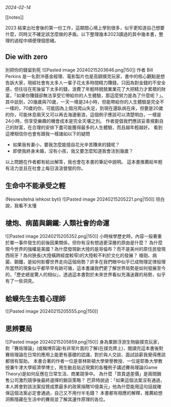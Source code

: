 *2024-02-14*

[[notes]]

2023 結束出社會後的第一份工作，這期間心境上學到很多，似乎更知道自己想要什麼，同時又不確定該怎麼做的矛盾。以下整理幾本2023讀過的其中幾本書，整理的過程中順便理個思緒。
## Die with zero
別把你的錢留到死
![[Pasted image 20240215203646.png|150]]
作者 Bill Perkins 是一名對沖基金經理、電影製片也是高額撲克玩家，書中的核心觀點是想告訴大家，現經社會有太多人一輩子花太多時間精力賺錢，只因為對金錢的不安全感，但往往在死後留下太多的錢，浪費了年輕時兢兢業業花了大把精力才累積的財富，「如果你賺錢卻無法享受它帶給你的人生體驗，那這麼努力是為了什麼呢？」。
其中談到，20幾歲與70歲，一天一樣是24小時，但能帶給你的人生體驗是完全不一樣的，70歲的你，可能因為上個月爬山失足，到現在還臥病在床，但要是20歲的你，可能休息兩天又可以再去海邊衝浪，這個例子應該可以清楚明白，一樣是24小時，但享受樂趣的機會成本是完全天壤之別。
作者提倡我們應該妥善規劃自己的財富，在合理的安排下盡可能獲得最多的人生體驗，而且越年輕越好。
看到這裡相信你也會有跟我一樣諸如以下的疑問
- 如果我有妻小，要我怎麼能擅自花光辛苦賺來的錢呢？
- 即使我終身未婚，沒有小孩，我又要怎麼知道我會活到幾歲？

以上問題在作者都有給出解答，我也會在本書的筆記中說明。
這本書推薦給年輕有活力並且在社會上每日汲汲營營的你。

## 生命中不能承受之輕
(Nesnesitelná lehkost bytí)
![[Pasted image 20240215205221.png|150]]
坦白說，我看不太懂



## 槍炮、病菌與鋼鐵: 人類社會的命運
![[Pasted image 20240215205352.png|150]]
小時候學歷史時，內容一般著重於單一事件發生的前後因果關係，但你有沒有想過更深層的原由是什麼？
為什麼現今世界的強權是美國？為什麼發現新大陸的是哥倫布？而不是美州的原住民發現西班牙？為何狹長(大陸橫跨經度較窄)的大陸較不利於文化的發展？
槍砲、病菌、鋼鐵，是如何影響世界走向這個局勢？許多在我們眼中似乎已成物理定律般理所當然的現象似乎都早早有跡可循，這本書讓我們更了解世界局勢是如何發展至今的，「歷史總是驚人的相似」，透過這本書對於未來世界看似充滿迷霧的局勢，似乎有了一些洞見。

## 蛤蟆先生去看心理師
![[Pasted image 20240215205555.png|150]]


## 思辨賽局
![[Pasted image 20240215205859.png|150]]
身為業餘浮游生物級撲克玩家，對「賽局理論」(或稱博弈論)有非常片面的了解(在撲克牌上)，閱讀完這本書後對賽局理論在日常的應用上能更有基礎的認識，對於與人交談、面試談薪我覺得應該都很有幫助。
本書合著的作者一位是普林斯頓大學榮譽教授、一位是耶魯大學教授兼牛津大學經濟學博士，用生動且貼近現實的各種例子講述賽局理論(Game Theory)是如何反應在日常生活、商業競爭中。
為什麼「買貴退差價」是兩間銷售公司激烈競爭後最終選擇的銷貨策略？
巴菲特說過：「如果這個法案沒有通過，本人將會對該法案投贊成票最多的政黨捐贈10億美元」他為什麼能用這句話就確保這個法案必定會通過，自己又不用付半毛錢？
本書都有相應的解釋，推薦給想洞察隱藏在生活中的賽局並了解其運作原理的各位。
